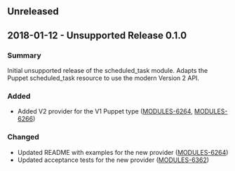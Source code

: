## Unreleased

## 2018-01-12 - Unsupported Release 0.1.0

### Summary

Initial unsupported release of the scheduled_task module.  Adapts the Puppet scheduled_task resource to use the modern Version 2 API.

### Added

- Added V2 provider for the V1 Puppet type ([MODULES-6264](https://tickets.puppetlabs.com/browse/MODULES-6264), [MODULES-6266](https://tickets.puppetlabs.com/browse/MODULES-6266))

### Changed

- Updated README with examples for the new provider ([MODULES-6264](https://tickets.puppetlabs.com/browse/MODULES-6264))
- Updated acceptance tests for the new provider ([MODULES-6362](https://tickets.puppetlabs.com/browse/MODULES-6362))
